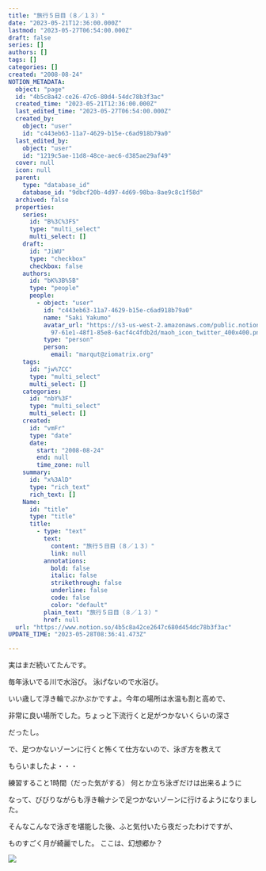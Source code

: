 ```yaml
---
title: "旅行５日目（８／１３）"
date: "2023-05-21T12:36:00.000Z"
lastmod: "2023-05-27T06:54:00.000Z"
draft: false
series: []
authors: []
tags: []
categories: []
created: "2008-08-24"
NOTION_METADATA:
  object: "page"
  id: "4b5c8a42-ce26-47c6-80d4-54dc78b3f3ac"
  created_time: "2023-05-21T12:36:00.000Z"
  last_edited_time: "2023-05-27T06:54:00.000Z"
  created_by:
    object: "user"
    id: "c443eb63-11a7-4629-b15e-c6ad918b79a0"
  last_edited_by:
    object: "user"
    id: "1219c5ae-11d8-48ce-aec6-d385ae29af49"
  cover: null
  icon: null
  parent:
    type: "database_id"
    database_id: "9dbcf20b-4d97-4d69-98ba-8ae9c8c1f58d"
  archived: false
  properties:
    series:
      id: "B%3C%3FS"
      type: "multi_select"
      multi_select: []
    draft:
      id: "JiWU"
      type: "checkbox"
      checkbox: false
    authors:
      id: "bK%3B%5B"
      type: "people"
      people:
        - object: "user"
          id: "c443eb63-11a7-4629-b15e-c6ad918b79a0"
          name: "Saki Yakumo"
          avatar_url: "https://s3-us-west-2.amazonaws.com/public.notion-static.com/3ad1c4\
            97-61e1-48f1-85e8-6acf4c4fdb2d/maoh_icon_twitter_400x400.png"
          type: "person"
          person:
            email: "marqut@ziomatrix.org"
    tags:
      id: "jw%7CC"
      type: "multi_select"
      multi_select: []
    categories:
      id: "nbY%3F"
      type: "multi_select"
      multi_select: []
    created:
      id: "vmFr"
      type: "date"
      date:
        start: "2008-08-24"
        end: null
        time_zone: null
    summary:
      id: "x%3AlD"
      type: "rich_text"
      rich_text: []
    Name:
      id: "title"
      type: "title"
      title:
        - type: "text"
          text:
            content: "旅行５日目（８／１３）"
            link: null
          annotations:
            bold: false
            italic: false
            strikethrough: false
            underline: false
            code: false
            color: "default"
          plain_text: "旅行５日目（８／１３）"
          href: null
  url: "https://www.notion.so/4b5c8a42ce2647c680d454dc78b3f3ac"
UPDATE_TIME: "2023-05-28T08:36:41.473Z"

---
```

<link rel="stylesheet" href="https://cdn.jsdelivr.net/npm/katex@0.16.2/dist/katex.min.css" integrity="sha384-bYdxxUwYipFNohQlHt0bjN/LCpueqWz13HufFEV1SUatKs1cm4L6fFgCi1jT643X" crossorigin="anonymous">


実はまだ続いてたんです。


毎年泳いでる川で水浴び。 泳げないので水浴び。


いい歳して浮き輪でぷかぷかですよ。今年の場所は水温も割と高めで、


非常に良い場所でした。ちょっと下流行くと足がつかないくらいの深さ


だったし。


で、足つかないゾーンに行くと怖くて仕方ないので、泳ぎ方を教えて


もらいましたよ・・・


練習すること1時間（だった気がする） 何とか立ち泳ぎだけは出来るように


なって、びびりながらも浮き輪ナシで足つかないゾーンに行けるようになりました。


そんなこんなで泳ぎを堪能した後、ふと気付いたら夜だったわけですが、


ものすごく月が綺麗でした。 ここは、幻想郷か？


![](https://obs.maoh.company/yakumoblog/2018/07/iphone-0841-300x242.jpg)

